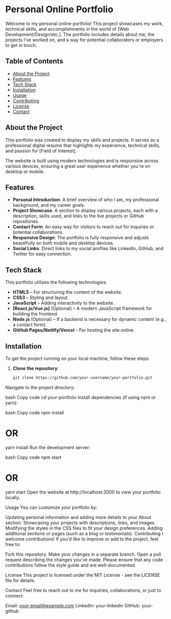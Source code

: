 # Personal Online Portfolio

Welcome to my personal online portfolio! This project showcases my work, technical skills, and accomplishments in the world of [Web Development/Design/etc.]. The portfolio includes details about me, the projects I’ve worked on, and a way for potential collaborators or employers to get in touch.

## Table of Contents

- [About the Project](#about-the-project)
- [Features](#features)
- [Tech Stack](#tech-stack)
- [Installation](#installation)
- [Usage](#usage)
- [Contributing](#contributing)
- [License](#license)
- [Contact](#contact)

## About the Project

This portfolio was created to display my skills and projects. It serves as a professional digital resume that highlights my experience, technical skills, and passion for [Field of Interest].

The website is built using modern technologies and is responsive across various devices, ensuring a great user experience whether you're on desktop or mobile.

## Features

- **Personal Introduction**: A brief overview of who I am, my professional background, and my career goals.
- **Project Showcase**: A section to display various projects, each with a description, skills used, and links to the live projects or GitHub repositories.
- **Contact Form**: An easy way for visitors to reach out for inquiries or potential collaborations.
- **Responsive Design**: The portfolio is fully responsive and adjusts beautifully on both mobile and desktop devices.
- **Social Links**: Direct links to my social profiles like LinkedIn, GitHub, and Twitter for easy connection.

## Tech Stack

This portfolio utilizes the following technologies:

- **HTML5** – For structuring the content of the website.
- **CSS3** – Styling and layout.
- **JavaScript** – Adding interactivity to the website.
- **[React.js/Vue.js]** (Optional) – A modern JavaScript framework for building the frontend.
- **Node.js** (Optional) – If a backend is necessary for dynamic content (e.g., a contact form).
- **GitHub Pages/Netlify/Vercel** – For hosting the site online.

## Installation

To get the project running on your local machine, follow these steps:

1. **Clone the repository**:

   ```bash
   git clone https://github.com/your-username/your-portfolio.git
Navigate to the project directory:

bash
Copy code
cd your-portfolio
Install dependencies (if using npm or yarn):

bash
Copy code
npm install
# OR
yarn install
Run the development server:

bash
Copy code
npm start
# OR
yarn start
Open the website at http://localhost:3000 to view your portfolio locally.

Usage
You can customize your portfolio by:

Updating personal information and adding more details to your About section.
Showcasing your projects with descriptions, links, and images.
Modifying the styles in the CSS files to fit your design preferences.
Adding additional sections or pages (such as a blog or testimonials).
Contributing
I welcome contributions! If you'd like to improve or add to the project, feel free to:

Fork this repository.
Make your changes in a separate branch.
Open a pull request describing the changes you've made.
Please ensure that any code contributions follow the style guide and are well-documented.

License
This project is licensed under the MIT License - see the LICENSE file for details.

Contact
Feel free to reach out to me for inquiries, collaborations, or just to connect:

Email: your-email@example.com
LinkedIn: your-linkedin
GitHub: your-github
